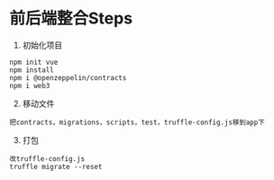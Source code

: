 # 前后端整合Steps

1. 初始化项目
```
npm init vue
npm install
npm i @openzeppelin/contracts
npm i web3
```

2. 移动文件
```
把contracts，migrations，scripts，test，truffle-config.js移到app下
```

3. 打包
```
改truffle-config.js
truffle migrate --reset
```